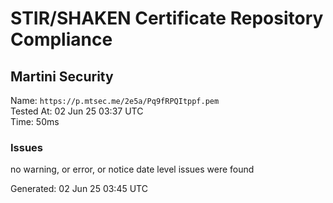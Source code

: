 # STIR/SHAKEN Certificate Repository Compliance

## Martini Security

Name: `https://p.mtsec.me/2e5a/Pq9fRPQItppf.pem`\
Tested At: 02 Jun 25 03:37 UTC\
Time: 50ms

### Issues

no warning, or error, or notice date level issues were found

Generated: 02 Jun 25 03:45 UTC